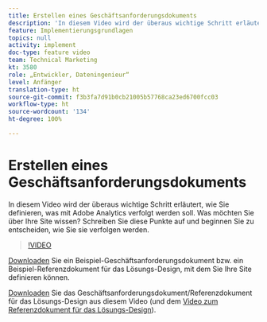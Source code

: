 ```yaml
---
title: Erstellen eines Geschäftsanforderungsdokuments
description: 'In diesem Video wird der überaus wichtige Schritt erläutert, wie Sie definieren, was mit Adobe Analytics verfolgt werden soll. Was möchten Sie über Ihre Site wissen? Schreiben Sie diese Punkte auf und beginnen Sie zu entscheiden, wie Sie sie verfolgen werden. '
feature: Implementierungsgrundlagen
topics: null
activity: implement
doc-type: feature video
team: Technical Marketing
kt: 3580
role: „Entwickler, Dateningenieur“
level: Anfänger
translation-type: ht
source-git-commit: f3b3fa7d91b0cb21005b57768ca23ed6700fcc03
workflow-type: ht
source-wordcount: '134'
ht-degree: 100%

---
```



# Erstellen eines Geschäftsanforderungsdokuments

In diesem Video wird der überaus wichtige Schritt erläutert, wie Sie definieren, was mit Adobe Analytics verfolgt werden soll. Was möchten Sie über Ihre Site wissen? Schreiben Sie diese Punkte auf und beginnen Sie zu entscheiden, wie Sie sie verfolgen werden.

>[!VIDEO](https://video.tv.adobe.com/v/28758/?quality=12)

[Downloaden](https://analytics.enablementadobe.com/files/brd-sdr-sample-template.xlsx) Sie ein Beispiel-Geschäftsanforderungsdokument bzw. ein Beispiel-Referenzdokument für das Lösungs-Design, mit dem Sie Ihre Site definieren können.

[Downloaden](https://analytics.enablementadobe.com/files/geometrixx-clothiers-brd-sdr.xlsx) Sie das Geschäftsanforderungsdokument/Referenzdokument für das Lösungs-Design aus diesem Video (und dem [Video zum Referenzdokument für das Lösungs-Design](creating-and-maintaining-an-sdr.md)).
